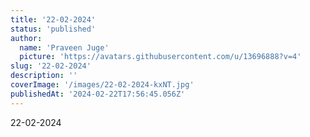 ```yaml
---
title: '22-02-2024'
status: 'published'
author:
  name: 'Praveen Juge'
  picture: 'https://avatars.githubusercontent.com/u/13696888?v=4'
slug: '22-02-2024'
description: ''
coverImage: '/images/22-02-2024-kxNT.jpg'
publishedAt: '2024-02-22T17:56:45.056Z'
---
```


22-02-2024